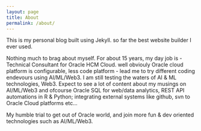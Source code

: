 ```yaml
---
layout: page
title: About
permalink: /about/
---
```


This is my personal blog built using Jekyll. 
so far the best website builder I ever used.

Nothing much to brag about myself. 
For about 15 years, my day job is - Technical Consultant for Oracle HCM Cloud. well obviouly Oracle cloud platform is configurable, less code platform - lead me to try different coding endevours using AI/ML/Web3. I am still testing the waters of AI & ML technologies, Web3.
Expect to see a lot of content about my musings on AI/ML/Web3 and ofcourse Oracle SQL for web/data analytics, REST API automations in R & Python; integrating external systems like github, svn to Oracle Cloud platforms etc...

My humble trial to get out of Oracle world, and join more fun & dev oriented technologies such as AI/ML/Web3.